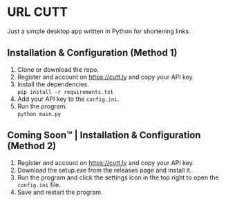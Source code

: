 # URL CUTT

Just a simple desktop app written in Python for shortening links.

## Installation & Configuration (Method 1)

1. Clone or download the repo.
2. Register and account on https://cutt.ly and copy your API key.
3. Install the dependencies.  
`pip install -r requirements.txt`
4. Add your API key to the `config.ini`. 
5. Run the program.   
`python main.py`

## Coming Soon™ | Installation & Configuration (Method 2)

1. Register and account on https://cutt.ly and copy your API key.
2. Download the setup.exe from the releases page and install it.
3. Run the program and click the settings icon in the top right to open the `config.ini` file.
4. Save and restart the program.